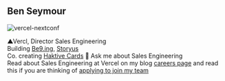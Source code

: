 ## Ben Seymour

![vercel-nextconf](https://res.cloudinary.com/benseymourcom/image/upload/v1741715425/vercel-nextconf-2024-trim2.jpg)

▲Vercl, Director Sales Engineering  
Building [Be9.ing](https://be9.ing), [Storyus](https://storyus.life)  
Co. creating [Haktive Cards](https://Haktive.cards)
💬 Ask me about Sales Engineering  
Read about Sales Engineering at Vercel on my blog [careers page]([https://benseymour.com/blog/2022-01-09-Notes-for-Job-Applicants)
and read this if you are thinking of [applying to join my team](https://benseymour.com/blog/2022-01-09-Notes-for-Job-Applicants)

